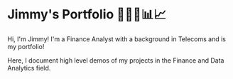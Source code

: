 # Jimmy's Portfolio 👨🏼‍💻📊📈
Hi, I'm Jimmy! I'm a Finance Analyst with a background in Telecoms and is my portfolio! 

Here, I document high level demos of my projects in the Finance and Data Analytics field.
